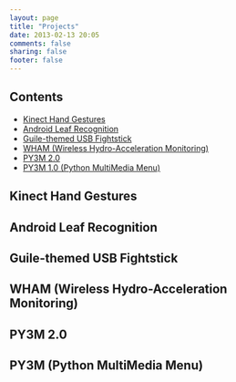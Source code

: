 ```yaml
---
layout: page
title: "Projects"
date: 2013-02-13 20:05
comments: false
sharing: false
footer: false
---
```


Contents
--------
 + [Kinect Hand Gestures](#kinect_hands)
 + [Android Leaf Recognition](#android_leaf)
 + [Guile-themed USB Fightstick](#guile_fightstick)
 + [WHAM (Wireless Hydro-Acceleration Monitoring)](#wham)
 + [PY3M 2.0](#py3m_2)
 + [PY3M 1.0 (Python MultiMedia Menu)](#py3m_1)

<a id="kinect_hand"></a>Kinect Hand Gestures
---------------------------------------------

<a id="android_leaf"></a>Android Leaf Recognition
-------------------------------------------------

<a id="guile_fightstick"></a>Guile-themed USB Fightstick
--------------------------------------------------------

<a id="wham"></a>WHAM (Wireless Hydro-Acceleration Monitoring)
--------------------------------------------------------------

<a id="py3m_2"></a>PY3M 2.0
--------------------------

<a id="py3m_1"></a>PY3M (Python MultiMedia Menu)
-----------------------------------------------
